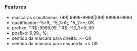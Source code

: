 ### Features

- máscaras simultâneas: (99) 9999-9999||(99) 99999-9999
- quatificador: ^5>9;, ^5_1>A;, ^5_2>*; OK
- prefixo: ''R$ ;9999,99, ''R$ ;^10_3>9;,99
- posfixo: 9,99,, %;
- sentido da márcara para direita: >> OK
- sentido da márcara para esquerda: << OK
